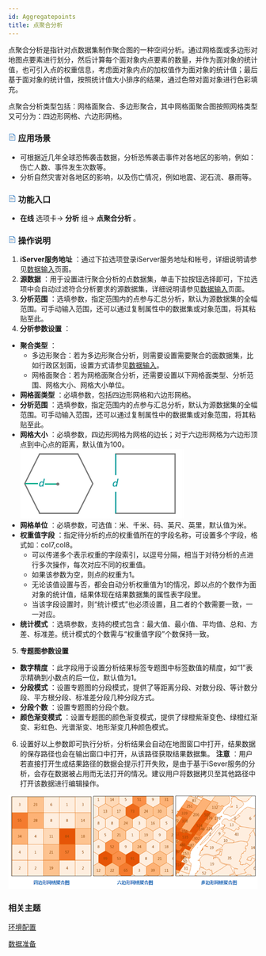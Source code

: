 ```yaml
---
id: Aggregatepoints
title: 点聚合分析
---
```

点聚合分析是指针对点数据集制作聚合图的一种空间分析。通过网格面或多边形对地图点要素进行划分，然后计算每个面对象内点要素的数量，并作为面对象的统计值，也可引入点的权重信息，考虑面对象内点的加权值作为面对象的统计值；最后基于面对象的统计值，按照统计值大小排序的结果，通过色带对面对象进行色彩填充。

点聚合分析类型包括：网格面聚合、多边形聚合，其中网格面聚合图按照网格类型又可分为：四边形网格、六边形网格。

### ![](../img/read.gif) 应用场景

* 可根据近几年全球恐怖袭击数据，分析恐怖袭击事件对各地区的影响，例如：伤亡人数、事件发生次数等。
* 分析自然灾害对各地区的影响，以及伤亡情况，例如地震、泥石流、暴雨等。

### ![](../img/read.gif) 功能入口

* **在线** 选项卡-> **分析** 组-> **点聚合分析** 。

### ![](../img/read.gif) 操作说明

1. **iServer服务地址** ：通过下拉选项登录iServer服务地址和帐号，详细说明请参见[数据输入](DataInputType)页面。
2. **源数据** ：用于设置进行聚合分析的点数据集，单击下拉按钮选择即可，下拉选项中会自动过滤符合分析要求的源数据集，详细说明请参见[数据输入](DataInputType)页面。
3. **分析范围** ：选填参数，指定范围内的点参与汇总分析，默认为源数据集的全幅范围。可手动输入范围，还可以通过复制属性中的数据集或对象范围，将其粘贴至此。
4. **分析参数设置** ： 
  * **聚合类型** ： 
    * 多边形聚合：若为多边形聚合分析，则需要设置需要聚合的面数据集，比如行政区划面，设置方式请参见[数据输入](DataInputType)。
    * 网格面聚合：若为网格面聚合分析，还需要设置以下网格面类型、分析范围、网格大小、网格大小单位。
  * **网格面类型** ：必填参数，包括四边形网格和六边形网格。
  * **分析范围** ：选填参数，指定范围内的点参与汇总分析，默认为源数据集的全幅范围。可手动输入范围，还可以通过复制属性中的数据集或对象范围，将其粘贴至此。
  * **网格大小** ：必填参数，四边形网格为网格的边长；对于六边形网格为六边形顶点到中心点的距离，默认值为100。<br/>![](img/GridWidth.png)
  * **网格单位** ：必填参数，可选值：米、千米、码、英尺、英里，默认值为米。
  * **权重值字段** ：指定待分析的点的权重值所在的字段名称，可设置多个字段，格式如：col7,col8。
    * 可以传递多个表示权重的字段索引，以逗号分隔，相当于对待分析的点进行多次操作，每次对应不同的权重值。
    * 如果该参数为空，则点的权重为1。
    * 无论该值设置与否，都会自动分析权重值为1的情况，即以点的个数作为面对象的统计值，结果体现在结果数据集的属性表字段里。
    * 当该字段设置时，则“统计模式”也必须设置，且二者的个数需要一致，一一对应。
  * **统计模式** ：选填参数，支持的模式包含：最大值、最小值、平均值、总和、方差、标准差。统计模式的个数需与“权重值字段”个数保持一致。
5. **专题图参数设置**
  * **数字精度** ：此字段用于设置分析结果标签专题图中标签数值的精度，如“1”表示精确到小数点的后一位，默认值为1。
  * **分段模式** ：设置专题图的分段模式，提供了等距离分段、对数分段、等计数分段、平方根分段、标准差分段几种分段方式。
  * **分段个数** ：设置专题图的分段个数。
  * **颜色渐变模式** ：设置专题图的颜色渐变模式，提供了绿橙紫渐变色、绿橙红渐变、彩虹色、光谱渐变、地形渐变几种颜色模式。
6. 设置好以上参数即可执行分析，分析结果会自动在地图窗口中打开，结果数据的保存路径也会在输出窗口中打开，从该路径获取结果数据集。 **注意** ：用户若直接打开生成结果路径的数据会提示打开失败，是由于基于iSever服务的分析，会存在数据被占用而无法打开的情况。建议用户将数据拷贝至其他路径中打开该数据进行编辑操作。

![](img/AggregatePoints.png)

###  相关主题

 [环境配置](BigDataAnalysisEnvironmentConfiguration)

 [数据准备](DataPreparation)
